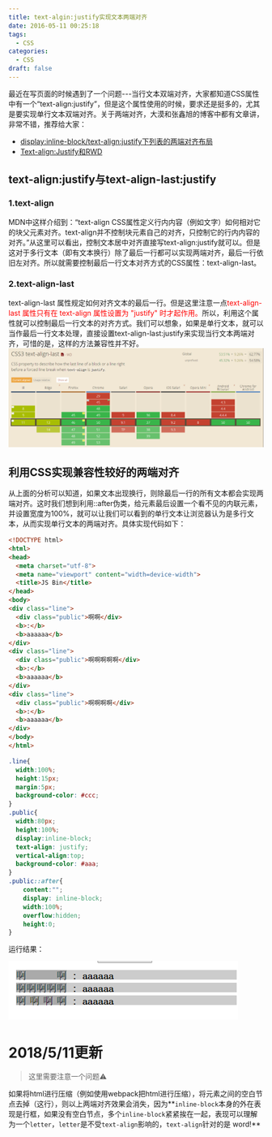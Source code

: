 ```yaml
---
title: text-algin:justify实现文本两端对齐
date: 2016-05-11 00:25:18
tags:
  - CSS
categories:
  - CSS
draft: false
---
```

最近在写页面的时候遇到了一个问题---当行文本双端对齐，大家都知道CSS属性中有一个“text-align:justify”，但是这个属性使用的时候，要求还是挺多的，尤其是要实现单行文本双端对齐。关于两端对齐，大漠和张鑫旭的博客中都有文章讲，非常不错，推荐给大家：
<!--more-->
* [display:inline-block/text-align:justify下列表的两端对齐布局](http://www.zhangxinxu.com/wordpress/2011/03/displayinline-blocktext-alignjustify%E4%B8%8B%E5%88%97%E8%A1%A8%E7%9A%84%E4%B8%A4%E7%AB%AF%E5%AF%B9%E9%BD%90%E5%B8%83%E5%B1%80/) 
* [Text-align:Justify和RWD](http://www.w3cplus.com/css/text-align-justify-and-rwd.html) 

## text-align:justify与text-align-last:justify
### 1.text-align
MDN中这样介绍到：“text-align CSS属性定义行内内容（例如文字）如何相对它的块父元素对齐。text-align并不控制块元素自己的对齐，只控制它的行内内容的对齐。”从这里可以看出，控制文本居中对齐直接写text-align:justify就可以。但是这对于多行文本（即有文本换行）除了最后一行都可以实现两端对齐，最后一行依旧左对齐。所以就需要控制最后一行文本对齐方式的CSS属性：text-align-last。

### 2.text-align-last
text-align-last 属性规定如何对齐文本的最后一行。但是这里注意一点<font color='red'>text-align-last 属性只有在 text-align 属性设置为 "justify" 时才起作用。</font>所以，利用这个属性就可以控制最后一行文本的对齐方式。我们可以想象，如果是单行文本，就可以当作最后一行文本处理，直接设置text-align-last:justify来实现当行文本两端对齐，可惜的是，这样的方法兼容性并不好。
![icon](./text-algin-last.png)
## 利用CSS实现兼容性较好的两端对齐
从上面的分析可以知道，如果文本出现换行，则除最后一行的所有文本都会实现两端对齐。这时我们想到利用::after伪类，给元素最后设置一个看不见的内联元素，并设置宽度为100%，就可以让我们可以看到的单行文本让浏览器认为是多行文本，从而实现单行文本的两端对齐。具体实现代码如下：
```html
<!DOCTYPE html>
<html>
<head>
  <meta charset="utf-8">
  <meta name="viewport" content="width=device-width">
  <title>JS Bin</title>
</head>
<body>
<div class="line">
  <div class="public">啊啊</div>
  <b>:</b>
  <b>aaaaaa</b>
</div>
<div class="line">
  <div class="public">啊啊啊啊啊</div>
  <b>:</b>
  <b>aaaaaa</b>
</div>
<div class="line">
  <div class="public">啊啊啊啊</div>
  <b>:</b>
  <b>aaaaaa</b>
</div>
</body>
</html>
```
```css
.line{
  width:100%;
  height:15px;
  margin:5px;
  background-color: #ccc;
}
.public{
  width:80px;
  height:100%;
  display:inline-block;
  text-align: justify;
  vertical-align:top;
  background-color: #aaa;
}
.public::after{
    content:"";
    display: inline-block;
    width:100%;
    overflow:hidden;
    height:0;
}
```
运行结果：

![icon](./result.jpg)

# 2018/5/11更新

>这里需要注意一个问题⚠️

如果将html进行压缩（例如使用webpack把html进行压缩），将元素之间的空白节点去掉（这行），则以上两端对齐效果会消失，因为**`inline-block`本身的外在表现是行框，如果没有空白节点，多个`inline-block`紧紧挨在一起，表现可以理解为一个`letter`，`letter`是不受`text-align`影响的，`text-align`针对的是 word!**